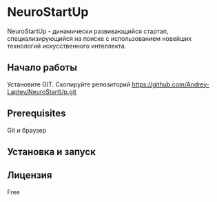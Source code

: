 # NeuroStartUp
NeuroStartUp - динамически развивающийся стартап, специализирующийся на поиске с использованием новейших технологий искусственного интеллекта.

## Начало работы
Установите GIT. Скопируйте репозиторий https://github.com/Andrey-Laptev/NeuroStartUp.git

## Prerequisites
Git и браузер

## Установка и запуск


## Лицензия
Free
